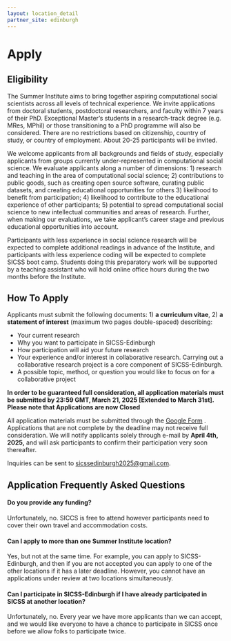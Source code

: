 ```yaml
---
layout: location_detail
partner_site: edinburgh
---
```


[//]: # (Update the following info to match your location!)

# Apply

## Eligibility

The Summer Institute aims to bring together aspiring computational social scientists across all levels of technical experience. We invite applications from doctoral students, postdoctoral researchers, and faculty within 7 years of their PhD. Exceptional Master’s students in a research-track degree (e.g. MRes, MPhil) or those transitioning to a PhD programme will also be considered. There are no restrictions based on citizenship, country of study, or country of employment. About 20-25 participants will be invited.

We welcome applicants from all backgrounds and fields of study, especially applicants from groups currently under-represented in computational social science. We evaluate applicants along a number of dimensions: 1) research and teaching in the area of computational social science; 2) contributions to public goods, such as creating open source software, curating public datasets, and creating educational opportunities for others 3) likelihood to benefit from participation; 4) likelihood to contribute to the educational experience of other participants; 5) potential to spread computational social science to new intellectual communities and areas of research. Further, when making our evaluations, we take applicant’s career stage and previous educational opportunities into account.

Participants with less experience in social science research will be expected to complete additional readings in advance of the Institute, and participants with less experience coding will be expected to complete SICSS boot camp. Students doing this preparatory work will be supported by a teaching assistant who will hold online office hours during the two months before the Institute.

## How To Apply

Applicants must submit the following documents: 1) **a curriculum vitae**, 2) **a statement of interest** (maximum two pages double-spaced) describing: 

- Your current research
- Why you want to participate in SICSS-Edinburgh
- How participation will aid your future research
- Your experience and/or interest in collaborative research. Carrying out a collaborative research project is a core component of SICSS-Edinburgh.
- A possible topic, method, or question you would like to focus on for a collaborative project

**In order to be guaranteed full consideration, all application materials must be submitted by 23:59 GMT, March 21, 2025 [Extended to March 31st].** **Please note that Applications are now Closed**

All application materials must be submitted through the [Google Form](https://forms.gle/cGZBhYS5YRjQQz6q7) . Applications that are not complete by the deadline may not receive full consideration. We will notify applicants solely through e-mail by **April 4th, 2025,** and will ask participants to confirm their participation very soon thereafter.

Inquiries can be sent to [sicssedinburgh2025@gmail.com](sicssedinburgh2025@gmail.com).

## Application Frequently Asked Questions

#### Do you provide any funding?

Unfortunately, no. SICCS is free to attend however participants need to cover their own travel and accommodation costs. 

#### Can I apply to more than one Summer Institute location?

Yes, but not at the same time. For example, you can apply to SICSS-Edinburgh, and then if you are not accepted you can apply to one of the other locations if it has a later deadline. However, you cannot have an applications under review at two locations simultaneously.

#### Can I participate in SICSS-Edinburgh if I have already participated in SICSS at another location?

Unfortunately, no. Every year we have more applicants than we can accept, and we would like everyone to have a chance to participate in SICSS once before we allow folks to participate twice.
